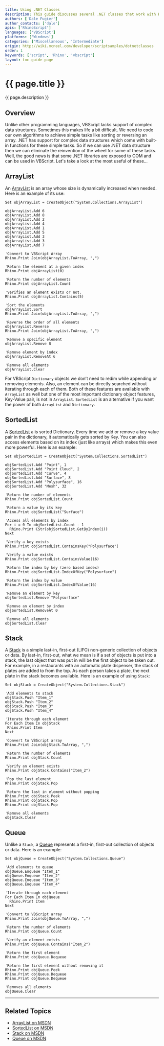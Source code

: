 ```yaml
---
title: Using .NET Classes
description: This guide discusses several .NET classes that work with RhinoScript.
authors: ['Dale Fugier']
author_contacts: ['dale']
apis: ['RhinoScript']
languages: ['VBScript']
platforms: ['Windows']
categories: ['Miscellaneous', 'Intermediate']
origin: http://wiki.mcneel.com/developer/scriptsamples/dotnetclasses
order: 1
keywords: ['script', 'Rhino', 'vbscript']
layout: toc-guide-page
---
```


# {{ page.title }}

{{ page.description }}

## Overview

Unlike other programming languages, VBScript lacks support of complex data structures.  Sometimes this makes life a bit difficult.  We need to code our own algorithms to achieve simple tasks like sorting or reversing an array.  .NET has support for complex data structures which come with built-in functions for these simple tasks.  So if we can use .NET data structure then we can eliminate the reinvention of the wheel for some of these tasks.  Well, the good news is that some .NET libraries are exposed to COM and can be used in VBScript.  Let's take a look at the most useful of these...

## ArrayList

An [ArrayList](http://msdn.microsoft.com/en-us/library/system.collections.arraylist(v=vs.100).aspx) is an array whose size is dynamically increased when needed.  Here is an example of its use:

```vbnet
Set objArrayList = CreateObject("System.Collections.ArrayList")

objArrayList.Add 6
objArrayList.Add 8
objArrayList.Add 2
objArrayList.Add 4
objArrayList.Add 1
objArrayList.Add 5
objArrayList.Add 3
objArrayList.Add 3
objArrayList.Add 7

'Convert to VBScript Array
Rhino.Print Join(objArrayList.ToArray, ",")

'Return the element at a given index
Rhino.Print objArrayList(0)

'Return the number of elements
Rhino.Print objArrayList.Count

'Verifies an element exists or not.
Rhino.Print objArrayList.Contains(5)

'Sort the elements
objArrayList.Sort
Rhino.Print Join(objArrayList.ToArray, ",")

'Reverse the order of all elements
objArrayList.Reverse
Rhino.Print Join(objArrayList.ToArray, ",")

'Remove a specific element
objArrayList.Remove 8

'Remove element by index
objArrayList.RemoveAt 6

'Remove all elements
objArrayList.Clear  
```

For VBScript `Dictionary` objects we don’t need to redim while appending or removing elements.  Also, an element can be directly searched without iterating through each of them.  Both of these features are available with `ArrayList` as well but one of the most important dictionary object features, Key-Value pair, is not in `ArrayList`.  `SortedList` is an alternative if you want the power of both `ArrayList` and `Dictionary`.

## SortedList

A [SortedList](http://msdn.microsoft.com/en-us/library/system.collections.sortedlist.aspx) a is sorted Dictionary.  Every time we add or remove a key value pair in the dictionary, it automatically gets sorted by Key.  You can also access elements based on its index (just like arrays) which makes this even more powerful. Here is an example:

```vbnet
Set objSortedList = CreateObject("System.Collections.SortedList")

objSortedList.Add "Point", 1
objSortedList.Add "Point Cloud", 2
objSortedList.Add "Curve", 4
objSortedList.Add "Surface", 8
objSortedList.Add "Polysurface", 16
objSortedList.Add "Mesh", 32

'Return the number of elements
Rhino.Print objSortedList.Count

'Return a value by its key
Rhino.Print objSortedList("Surface")

'Access all elements by index
For i = 0 To objSortedList.Count - 1
  Rhino.Print CStr(objSortedList.GetByIndex(i))
Next

'Verify a key exists
Rhino.Print objSortedList.ContainsKey("Polysurface")

'Verify a value exists
Rhino.Print objSortedList.ContainsValue(16)

'Return the index by key (zero based index)
Rhino.Print objSortedList.IndexOfKey("Polysurface")

'Return the index by value
Rhino.Print objSortedList.IndexOfValue(16)

'Remove an element by key
objSortedList.Remove "Polysurface"

'Remove an element by index
objSortedList.RemoveAt 0

'Remove all elements
objSortedList.Clear
```

## Stack

A [Stack](http://msdn.microsoft.com/en-us/library/system.collections.stack.aspx) is a simple last-in, first-out (LIFO) non-generic collection of objects or data.  By last-in, first-out, what we mean is if a set of objects is put into a stack, the last object that was put in will be the first object to be taken out.  For example, in a restaurants with an automatic plate dispenser, the stack of plates are added to from the top.  As each person takes a plate, the next plate in the stack becomes available.  Here is an example of using `Stack`:

```vbnet
Set objStack = CreateObject("System.Collections.Stack")

'Add elements to stack
objStack.Push "Item_1"
objStack.Push "Item_2"
objStack.Push "Item_3"
objStack.Push "Item_4"

'Iterate through each element
For Each Item In objStack
 Rhino.Print Item
Next

'Convert to VBScript array
Rhino.Print Join(objStack.ToArray, ",")

'Return the number of elements
Rhino.Print objStack.Count

'Verify an element exists
Rhino.Print objStack.Contains("Item_2")

'Pop the last element
Rhino.Print objStack.Pop

'Return the last in element without popping
Rhino.Print objStack.Peek
Rhino.Print objStack.Pop
Rhino.Print objStack.Pop

'Remove all elements
objStack.Clear
```

## Queue

Unlike a `Stack`, a [Queue](http://msdn.microsoft.com/en-us/library/system.collections.queue(v=vs.100).aspx) represents a first-in, first-out collection of objects or data.  Here is an example:

```vbnet
Set objQueue = CreateObject("System.Collections.Queue")

'Add elements to queue
objQueue.Enqueue "Item_1"
objQueue.Enqueue "Item_2"
objQueue.Enqueue "Item_3"
objQueue.Enqueue "Item_4"

'Iterate through each element
For Each Item In objQueue
  Rhino.Print Item
Next

'Convert to VBScript array
Rhino.Print Join(objQueue.ToArray, ",")

'Return the number of elements
Rhino.Print objQueue.Count

'Verify an element exists
Rhino.Print objQueue.Contains("Item_2")

'Return the first element
Rhino.Print objQueue.Dequeue

'Return the first element without removing it
Rhino.Print objQueue.Peek
Rhino.Print objQueue.Dequeue
Rhino.Print objQueue.Dequeue

'Removes all elements
objQueue.Clear
```

---

## Related Topics

- [ArrayList on MSDN](http://msdn.microsoft.com/en-us/library/system.collections.arraylist(v=vs.100).aspx)
- [SortedList on MSDN](http://msdn.microsoft.com/en-us/library/system.collections.sortedlist.aspx)
- [Stack on MSDN](http://msdn.microsoft.com/en-us/library/system.collections.stack.aspx)
- [Queue on MSDN](http://msdn.microsoft.com/en-us/library/system.collections.queue(v=vs.100).aspx)
